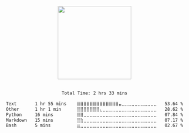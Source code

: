 <!-- ### Analytics -->
<div align="center">
  <img height="200em" src="https://github-readme-stats.vercel.app/api?username=nu1997&show_icons=true&count_private=true&bg_color=30,e96443,904e95&title_color=fff&text_color=fff&icon_color=fff"/>
</div>
<br>
<div align="center" >
<!--START_SECTION:waka-->

```txt
Total Time: 2 hrs 33 mins

Text       1 hr 55 mins    ⣿⣿⣿⣿⣿⣿⣿⣿⣿⣿⣿⣿⣿⣤⣀⣀⣀⣀⣀⣀⣀⣀⣀⣀⣀   53.64 %
Other      1 hr 1 min      ⣿⣿⣿⣿⣿⣿⣿⣄⣀⣀⣀⣀⣀⣀⣀⣀⣀⣀⣀⣀⣀⣀⣀⣀⣀   28.62 %
Python     16 mins         ⣿⣿⣀⣀⣀⣀⣀⣀⣀⣀⣀⣀⣀⣀⣀⣀⣀⣀⣀⣀⣀⣀⣀⣀⣀   07.84 %
Markdown   15 mins         ⣿⣷⣀⣀⣀⣀⣀⣀⣀⣀⣀⣀⣀⣀⣀⣀⣀⣀⣀⣀⣀⣀⣀⣀⣀   07.17 %
Bash       5 mins          ⣶⣀⣀⣀⣀⣀⣀⣀⣀⣀⣀⣀⣀⣀⣀⣀⣀⣀⣀⣀⣀⣀⣀⣀⣀   02.67 %
```

<!--END_SECTION:waka-->
</div>

<!-- NOT IN USE
<br>
<div align="center" display="flex">
  <img height="250em" src="https://github-readme-stats.vercel.app/api/top-langs/?username=nu1997&title_color=904e95"/>
  <img height="250em" src="https://github-readme-stats.vercel.app/api/wakatime?username=nu1997&layout=compact&title_color=904e95"/>
</div>
-->
